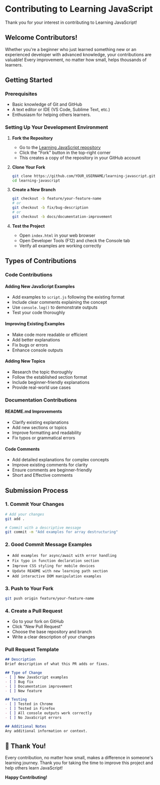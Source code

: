 # Contributing to Learning JavaScript

Thank you for your interest in contributing to Learning JavaScript!

## Welcome Contributors!

Whether you're a beginner who just learned something new or an experienced developer with advanced knowledge, your contributions are valuable! Every improvement, no matter how small, helps thousands of learners.

## Getting Started

### Prerequisites
- Basic knowledge of Git and GitHub
- A text editor or IDE (VS Code, Sublime Text, etc.)
- Enthusiasm for helping others learners.

### Setting Up Your Development Environment

1. **Fork the Repository**
   - Go to the [Learning JavaScript repository](https://github.com/OmkarGhadge24/learning-javascript)
   - Click the "Fork" button in the top-right corner
   - This creates a copy of the repository in your GitHub account

2. **Clone Your Fork**
   ```bash
   git clone https://github.com/YOUR_USERNAME/learning-javascript.git
   cd learning-javascript
   ```

3. **Create a New Branch**
   ```bash
   git checkout -b feature/your-feature-name
   # or
   git checkout -b fix/bug-description
   # or
   git checkout -b docs/documentation-improvement
   ```

4. **Test the Project**
   - Open `index.html` in your web browser
   - Open Developer Tools (F12) and check the Console tab
   - Verify all examples are working correctly

## Types of Contributions

### Code Contributions

#### Adding New JavaScript Examples
- Add examples to `script.js` following the existing format
- Include clear comments explaining the concept
- Use `console.log()` to demonstrate outputs
- Test your code thoroughly

#### Improving Existing Examples
- Make code more readable or efficient
- Add better explanations
- Fix bugs or errors
- Enhance console outputs

#### Adding New Topics
- Research the topic thoroughly
- Follow the established section format
- Include beginner-friendly explanations
- Provide real-world use cases

### Documentation Contributions

#### README.md Improvements
- Clarify existing explanations
- Add new sections or topics
- Improve formatting and readability
- Fix typos or grammatical errors

#### Code Comments
- Add detailed explanations for complex concepts
- Improve existing comments for clarity
- Ensure comments are beginner-friendly
- Short and Effective comments

## Submission Process

### 1. **Commit Your Changes**
```bash
# Add your changes
git add .

# Commit with a descriptive message
git commit -m "Add examples for array destructuring"
```

### 2. **Good Commit Message Examples**
- `Add examples for async/await with error handling`
- `Fix typo in function declaration section`
- `Improve CSS styling for mobile devices`
- `Update README with new learning path section`
- `Add interactive DOM manipulation examples`

### 3. **Push to Your Fork**
```bash
git push origin feature/your-feature-name
```

### 4. **Create a Pull Request**
- Go to your fork on GitHub
- Click "New Pull Request"
- Choose the base repository and branch
- Write a clear description of your changes

### **Pull Request Template**
```markdown
## Description
Brief description of what this PR adds or fixes.

## Type of Change
- [ ] New JavaScript examples
- [ ] Bug fix
- [ ] Documentation improvement
- [ ] New feature

## Testing
- [ ] Tested in Chrome
- [ ] Tested in Firefox
- [ ] All console outputs work correctly
- [ ] No JavaScript errors

## Additional Notes
Any additional information or context.
```

## 🎉 Thank You!

Every contribution, no matter how small, makes a difference in someone's learning journey. Thank you for taking the time to improve this project and help others learn JavaScript!

**Happy Contributing!**
